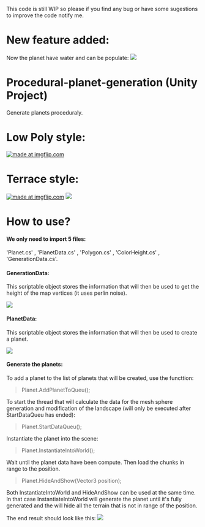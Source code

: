 This code is still WIP so please if you find any bug or have some sugestions to improve the code notify me.

# New feature added:
Now the planet have water and can be populate:
![](https://i.gyazo.com/0e9afa84b7d5c65a1bc8ffcbf31b4211.png)

# Procedural-planet-generation (Unity Project)
Generate planets proceduraly.
# Low Poly style:
<a href="https://imgflip.com/gif/2crlvi"><img src="https://i.imgflip.com/2crlvi.gif" title="made at imgflip.com"/></a>

# Terrace style:
<a href="https://imgflip.com/gif/2crlff"><img src="https://i.imgflip.com/2crlff.gif" title="made at imgflip.com"/></a>
![](https://i.gyazo.com/e15d76e0091e84ada206e3a14787739b.gif)


# How to use?
#### We only need to **import 5 files**: 
 'Planet.cs' , 'PlanetData.cs' , 'Polygon.cs' , 'ColorHeight.cs' , 'GenerationData.cs'.

#### GenerationData:
 This scriptable object stores the information that will then be used to get the height of the map vertices (it uses perlin noise).

 ![](https://i.gyazo.com/18a6e7d72de6d9383ae1c72503ba8d45.png)

#### PlanetData:
 This scriptable object stores the information that will then be used to create a planet.

 ![](https://i.gyazo.com/fc828f1192b56b41dce73e9fcf1df70c.png)

#### Generate the planets:
 To add a planet to the list of planets that will be created, use the functtion:
> Planet.AddPlanetToQueu();

To start the thread that will calculate the data for the mesh sphere generation and modification of the landscape (will only be executed after StartDataQueu has ended):
> Planet.StartDataQueu();

Instantiate the planet into the scene:
>Planet.InstantiateIntoWorld();

Wait until the planet data have been compute. Then load the chunks in range to the position.
>Planet.HideAndShow(Vector3 position);

Both InstantiateIntoWorld and HideAndShow can be used at the same time. In that case
InstantiateIntoWorld will generate the planet until it's fully generated and the will hide all the
terrain that is not in range of the position.

The end result should look like this:
![](https://i.gyazo.com/f6c185f8c376b7a620202f5381a32ffe.png)
